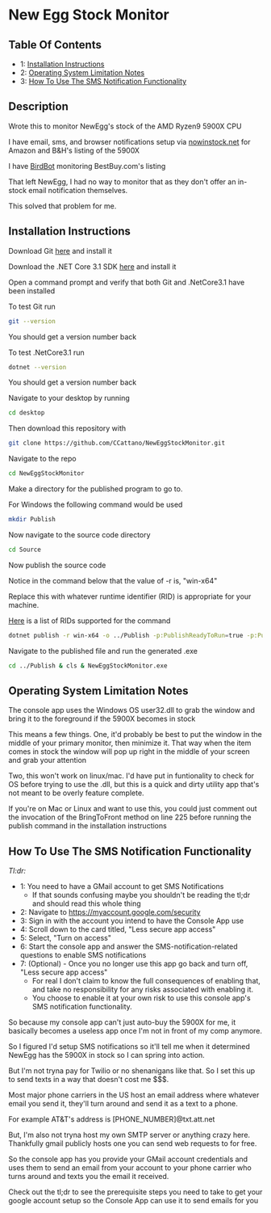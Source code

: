 # New Egg Stock Monitor

## Table Of Contents
- 1: [Installation Instructions](#Installation-Instructions)
- 2: [Operating System Limitation Notes](#Operating-System-Limitation-Notes)
- 3: [How To Use The SMS Notification Functionality](#How-To-Use-The-SMS-Notification-Functionality)

## Description

Wrote this to monitor NewEgg's stock of the AMD Ryzen9 5900X CPU

I have email, sms, and browser notifications setup via [nowinstock.net](https://www.nowinstock.net/) for Amazon and B&H's listing of the 5900X

I have [BirdBot](https://nateskicks13.gitbook.io/bird-bot/) monitoring BestBuy.com's listing

That left NewEgg, I had no way to monitor that as they don't offer an in-stock email notification themselves.

This solved that problem for me.

## Installation Instructions
Download Git [here](https://git-scm.com/downloads) and install it

Download the .NET Core 3.1 SDK [here](https://dotnet.microsoft.com/download/dotnet-core/3.1) and install it

Open a command prompt and verify that both Git and .NetCore3.1 have been installed

To test Git run
~~~bash
git --version
~~~
You should get a version number back

To test .NetCore3.1 run
~~~bash
dotnet --version
~~~
You should get a version number back

Navigate to your desktop by running
~~~bash
cd desktop
~~~
Then download this repository with
~~~bash
git clone https://github.com/CCattano/NewEggStockMonitor.git
~~~
Navigate to the repo 
~~~bash
cd NewEggStockMonitor
~~~
Make a directory for the published program to go to.

For Windows the following command would be used
~~~bash
mkdir Publish
~~~
Now navigate to the source code directory
~~~bash
cd Source
~~~
Now publish the source code

Notice in the command below that the value of -r is, "win-x64" 

Replace this with whatever runtime identifier (RID) is appropriate for your machine.

[Here](https://docs.microsoft.com/en-us/dotnet/core/rid-catalog) is a list of RIDs supported for the command
~~~bash
dotnet publish -r win-x64 -o ../Publish -p:PublishReadyToRun=true -p:PublishSingleFile=true -p:PublishTrimmed=true --self-contained true
~~~
Navigate to the published file and run the generated .exe
~~~bash
cd ../Publish & cls & NewEggStockMonitor.exe
~~~

## Operating System Limitation Notes
The console app uses the Windows OS user32.dll to grab the window and bring it to the foreground if the 5900X becomes in stock

This means a few things. One, it'd probably be best to put the window in the middle of your primary monitor, then minimize it.
That way when the item comes in stock the window will pop up right in the middle of your screen and grab your attention

Two, this won't work on linux/mac. I'd have put in funtionality to check for OS before trying to use the .dll, but this is a quick and dirty utility app that's not meant to be overly feature complete.

If you're on Mac or Linux and want to use this, you could just comment out the invocation of the BringToFront method on line 225 before running the publish command in the installation instructions

## How To Use The SMS Notification Functionality

*Tl:dr:*
  * 1: You need to have a GMail account to get SMS Notifications
    * If that sounds confusing maybe you shouldn't be reading the tl;dr and should read this whole thing
  * 2: Navigate to https://myaccount.google.com/security
  * 3: Sign in with the account you intend to have the Console App use
  * 4: Scroll down to the card titled, "Less secure app access"
  * 5: Select, "Turn on access"
  * 6: Start the console app and answer the SMS-notification-related questions to enable SMS notifications
  * 7: (Optional) - Once you no longer use this app go back and turn off, "Less secure app access"
    * For real I don't claim to know the full consequences of enabling that, and take no responsibility for any risks associated with enabling it.
    * You choose to enable it at your own risk to use this console app's SMS notification functionality.
    
So because my console app can't just auto-buy the 5900X for me, it basically becomes a useless app once I'm not in front of my comp anymore.

So I figured I'd setup SMS notifications so it'll tell me when it determined NewEgg has the 5900X in stock so I can spring into action.

But I'm not tryna pay for Twilio or no shenanigans like that. So I set this up to send texts in a way that doesn't cost me $$$.

Most major phone carriers in the US host an email address where whatever email you send it, they'll turn around and send it as a text to a phone.

For example AT&T's address is [PHONE_NUMBER]@txt.att.net

But, I'm also not tryna host my own SMTP server or anything crazy here. Thankfully gmail publicly hosts one you can send web requests to for free.

So the console app has you provide your GMail account credentials and uses them to send an email from your account to your phone carrier who turns around and texts you the email it received.

Check out the tl;dr to see the prerequisite steps you need to take to get your google account setup so the Console App can use it to send emails for you

